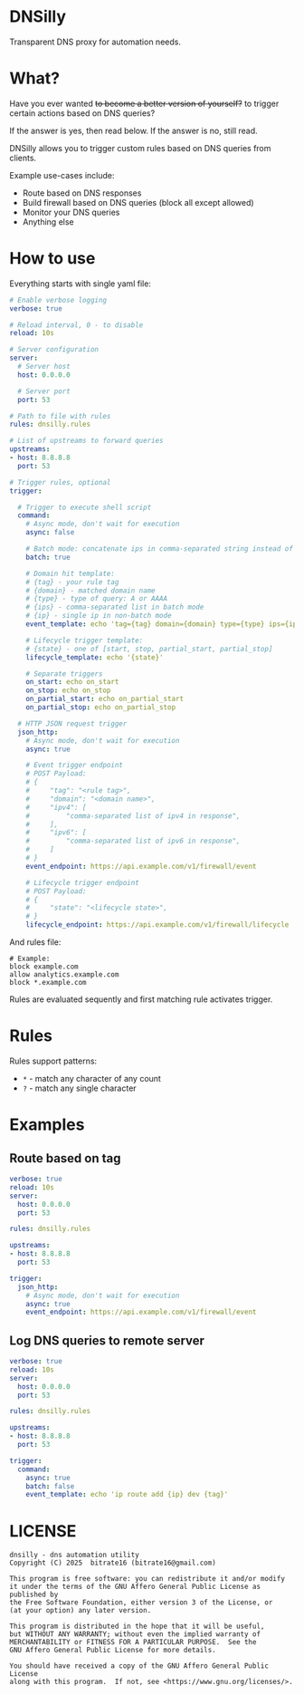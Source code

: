 # DNSilly

Transparent DNS proxy for automation needs.

# What?

Have you ever wanted ~~to become a better version of yourself?~~ to trigger certain actions based on DNS queries?

If the answer is yes, then read below. If the answer is no, still read.

DNSilly allows you to trigger custom rules based on DNS queries from clients.

Example use-cases include:
- Route based on DNS responses
- Build firewall based on DNS queries (block all except allowed)
- Monitor your DNS queries
- Anything else

# How to use

Everything starts with single yaml file:

```yml
# Enable verbose logging
verbose: true

# Reload interval, 0 - to disable
reload: 10s

# Server configuration
server:
  # Server host
  host: 0.0.0.0

  # Server port
  port: 53

# Path to file with rules
rules: dnsilly.rules

# List of upstreams to forward queries
upstreams:
- host: 8.8.8.8
  port: 53

# Trigger rules, optional
trigger:

  # Trigger to execute shell script
  command:
    # Async mode, don't wait for execution
    async: false

    # Batch mode: concatenate ips in comma-separated string instead of calling script for each ip separately
    batch: true

    # Domain hit template:
    # {tag} - your rule tag
    # {domain} - matched domain name
    # {type} - type of query: A or AAAA
    # {ips} - comma-separated list in batch mode
    # {ip} - single ip in non-batch mode
    event_template: echo 'tag={tag} domain={domain} type={type} ips={ips} ip={ip}'

    # Lifecycle trigger template:
    # {state} - one of [start, stop, partial_start, partial_stop]
    lifecycle_template: echo '{state}'

    # Separate triggers
    on_start: echo on_start
    on_stop: echo on_stop
    on_partial_start: echo on_partial_start
    on_partial_stop: echo on_partial_stop

  # HTTP JSON request trigger
  json_http:
    # Async mode, don't wait for execution
    async: true

    # Event trigger endpoint
    # POST Payload:
	# {
	#     "tag": "<rule tag>",
	#     "domain": "<domain name>",
	#     "ipv4": [
	#         "comma-separated list of ipv4 in response",
	#     ],
	#     "ipv6": [
	#         "comma-separated list of ipv6 in response",
	#     ]
	# }
    event_endpoint: https://api.example.com/v1/firewall/event

    # Lifecycle trigger endpoint
    # POST Payload:
	# {
	#     "state": "<lifecycle state>",
	# }
    lifecycle_endpoint: https://api.example.com/v1/firewall/lifecycle
```

And rules file:
```
# Example:
block example.com
allow analytics.example.com
block *.example.com
```

Rules are evaluated sequently and first matching rule activates trigger.

# Rules

Rules support patterns:
- `*` - match any character of any count
- `?` - match any single character

# Examples

## Route based on tag

```yml
verbose: true
reload: 10s
server:
  host: 0.0.0.0
  port: 53

rules: dnsilly.rules

upstreams:
- host: 8.8.8.8
  port: 53

trigger:
  json_http:
    # Async mode, don't wait for execution
    async: true
    event_endpoint: https://api.example.com/v1/firewall/event
```

## Log DNS queries to remote server

```yml
verbose: true
reload: 10s
server:
  host: 0.0.0.0
  port: 53

rules: dnsilly.rules

upstreams:
- host: 8.8.8.8
  port: 53

trigger:
  command:
    async: true
    batch: false
    event_template: echo 'ip route add {ip} dev {tag}'
```


# LICENSE

```
dnsilly - dns automation utility
Copyright (C) 2025  bitrate16 (bitrate16@gmail.com)

This program is free software: you can redistribute it and/or modify
it under the terms of the GNU Affero General Public License as published by
the Free Software Foundation, either version 3 of the License, or
(at your option) any later version.

This program is distributed in the hope that it will be useful,
but WITHOUT ANY WARRANTY; without even the implied warranty of
MERCHANTABILITY or FITNESS FOR A PARTICULAR PURPOSE.  See the
GNU Affero General Public License for more details.

You should have received a copy of the GNU Affero General Public License
along with this program.  If not, see <https://www.gnu.org/licenses/>.
```
